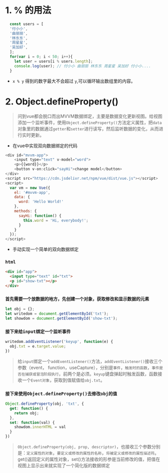 # 1. % 的用法

```javascript
  const users = [
  '付小小',
  '曲丽丽',
  '林东东',
  '周星星',
  '吴加好',
  ];
  for(var i = 0; i < 50; i++){
    let user = users[i % users.length];
    console.log(user); // 付小小 曲丽丽 林东东 周星星 吴加好 付小小....
  }
```
- `x % y` 得到的数字最大不会超过 `y`,可以循环输出数组里的内容。

# 2. Object.defineProperty()
> 问到vue都会脱口而出MVVM数据绑定，主要是数据变化更新视图。给视图添加一个监听事件，使用`Object.defineProperty()`方法定义属性，把`data`对象里的数据通过`getter`和`setter`进行读写，然后监听数据的变化，从而进行实时更新。

* 在vue中实现双向数据绑定的代码
```javascript
<div id="mvvm-app">
    <input type="text" v-model="word">
    <p>{{word}}</p>
    <button v-on:click="sayHi">change model</button>
</div>
<script src="https://cdn.jsdelivr.net/npm/vue/dist/vue.js"></script>
<script>
  var vm = new Vue({
    el: '#mvvm-app',
    data: {
      word: 'Hello World!'
    },
    methods: {
      sayHi: function() {
        this.word = 'Hi, everybody!';
      }
    }
  });
</script>
```

* 手动实现一个简单的双向数据绑定

### `html`
```html
<div id="app">
  <input type="text" id="txt">
  <p id="show-txt"></p>
</div>
```
### `首先需要一个放数据的地方，先创建一个对象，获取修改和显示数据的元素`
```JavaScript
let obj = {};
let writedom = document.getElementById('txt');
let showdom = document.getElementById('show-txt');
```
### `接下来给input绑定一个监听事件`
```JavaScript
writedom.addEventListener('keyup', function(e) {
  obj.txt = e.target.value;
})
```
> 给`input`绑定一个`addEventListener()`方法，`addEventListener()`接收三个参数（event， function，useCapture），分别是`事件`，`触发时的函数`，`事件是否在捕获或冒泡阶段执行`，前两个是必须。`keyup`键盘弹起时触发函数，函数接收一个`Event对象`，获取到值赋值给`obj.txt`。
### `接下来使用Object.defineProperty()去修改obj的值`

```JavaScript
Object.defineProperty(obj, 'txt', {
  get: function() {
    return obj;
  },
  set: function(val) {
    showdom.innerHTML = val
  }
})
```
> `Object.defineProperty(obj, prop, descriptor)`，也接收三个参数分别是：`定义属性的对象`，`要定义或修改的属性的名称`，`将被定义或修改的属性描述符`。get()返回定义的属性对象，set()方法接收的形参是当前修改的值，把值在视图上显示出来就实现了一个简化版的数据绑定
